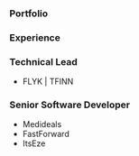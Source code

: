 ### Portfolio

### Experience 

### Technical Lead 
- FLYK | TFINN

### Senior Software Developer 
- Medideals
- FastForward
- ItsEze
  

